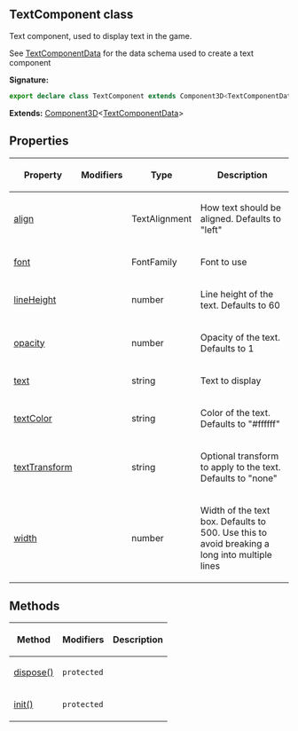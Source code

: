 
## TextComponent class

Text component, used to display text in the game.

See [TextComponentData](/reference/textcomponentdata.md) for the data schema used to create a text component

**Signature:**

```typescript
export declare class TextComponent extends Component3D<TextComponentData> 
```
**Extends:** [Component3D](/reference/component3d.md)<!-- -->&lt;[TextComponentData](/reference/textcomponentdata.md)<!-- -->&gt;

## Properties

<table><thead><tr><th>

Property


</th><th>

Modifiers


</th><th>

Type


</th><th>

Description


</th></tr></thead>
<tbody><tr><td>

[align](/reference/textcomponent/align.md)


</td><td>


</td><td>

TextAlignment


</td><td>

How text should be aligned. Defaults to "left"


</td></tr>
<tr><td>

[font](/reference/textcomponent/font.md)


</td><td>


</td><td>

FontFamily


</td><td>

Font to use


</td></tr>
<tr><td>

[lineHeight](/reference/textcomponent/lineheight.md)


</td><td>


</td><td>

number


</td><td>

Line height of the text. Defaults to 60


</td></tr>
<tr><td>

[opacity](/reference/textcomponent/opacity.md)


</td><td>


</td><td>

number


</td><td>

Opacity of the text. Defaults to 1


</td></tr>
<tr><td>

[text](/reference/textcomponent/text.md)


</td><td>


</td><td>

string


</td><td>

Text to display


</td></tr>
<tr><td>

[textColor](/reference/textcomponent/textcolor.md)


</td><td>


</td><td>

string


</td><td>

Color of the text. Defaults to "\#ffffff"


</td></tr>
<tr><td>

[textTransform](/reference/textcomponent/texttransform.md)


</td><td>


</td><td>

string


</td><td>

Optional transform to apply to the text. Defaults to "none"


</td></tr>
<tr><td>

[width](/reference/textcomponent/width.md)


</td><td>


</td><td>

number


</td><td>

Width of the text box. Defaults to 500. Use this to avoid breaking a long into multiple lines


</td></tr>
</tbody></table>

## Methods

<table><thead><tr><th>

Method


</th><th>

Modifiers


</th><th>

Description


</th></tr></thead>
<tbody><tr><td>

[dispose()](/reference/textcomponent/dispose.md)


</td><td>

`protected`


</td><td>


</td></tr>
<tr><td>

[init()](/reference/textcomponent/init.md)


</td><td>

`protected`


</td><td>


</td></tr>
</tbody></table>
